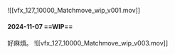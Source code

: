 ![[vfx_127_10000_Matchmove_wip_v001.mov]]

#### 2024-11-07 ==WIP==
好麻煩。
![[vfx_127_10000_Matchmove_wip_v003.mov]]